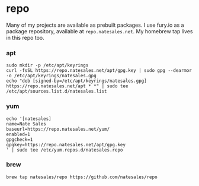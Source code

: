 # repo

Many of my projects are available as prebuilt packages. I use fury.io as a package repository, available at `repo.natesales.net`. My homebrew tap lives in this repo too.

### apt
```shell
sudo mkdir -p /etc/apt/keyrings
curl -fsSL https://repo.natesales.net/apt/gpg.key | sudo gpg --dearmor -o /etc/apt/keyrings/natesales.gpg
echo "deb [signed-by=/etc/apt/keyrings/natesales.gpg] https://repo.natesales.net/apt * *" | sudo tee /etc/apt/sources.list.d/natesales.list
```

### yum
```
echo '[natesales]
name=Nate Sales
baseurl=https://repo.natesales.net/yum/
enabled=1
gpgcheck=1
gpgkey=https://repo.natesales.net/apt/gpg.key
' | sudo tee /etc/yum.repos.d/natesales.repo
```

### brew
```shell
brew tap natesales/repo https://github.com/natesales/repo
```
